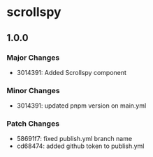 # scrollspy

## 1.0.0

### Major Changes

- 3014391: Added Scrollspy component

### Minor Changes

- 3014391: updated pnpm version on main.yml

### Patch Changes

- 58691f7: fixed publish.yml branch name
- cd68474: added github token to publish.yml
